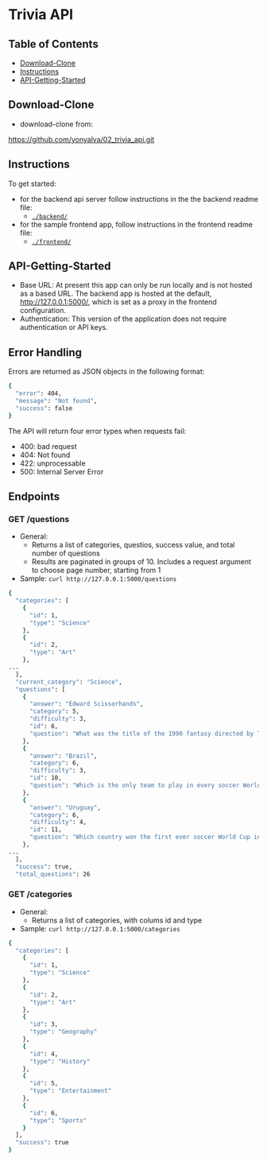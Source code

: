 # Trivia API

## Table of Contents

* [Download-Clone](#download-clone)
* [Instructions](#instructions)
* [API-Getting-Started](#api-getting-started)

## Download-Clone

* download-clone from:

 https://github.com/yonyalva/02_trivia_api.git
 
 ## Instructions

To get started:

* for the backend api server follow instructions in the the backend readme file: 
  * [`./backend/`](./backend/README.md)
* for the sample frontend app, follow instructions in the frontend readme file:
  * [`./frontend/`](./frontend/README.md)

## API-Getting-Started
* Base URL: At present this app can only be run locally and is not hosted as a based URL. The backend app is hosted at the default, http://127.0.0.1:5000/, which is set as a proxy in the frontend configuration.
* Authentication: This version of the application does not require authentication or API keys.

## Error Handling
Errors are returned as JSON objects in the following format:

```bash
{
  "error": 404, 
  "message": "Not found", 
  "success": false
}
```
The API will return four error types when requests fail:
* 400: bad request
* 404: Not found
* 422: unprocessable
* 500: Internal Server Error

## Endpoints
### GET /questions
* General:
  * Returns a list of categories, questios, success value, and total number of questions
  * Results are paginated in groups of 10. Includes a request argument to choose page number, starting from 1
* Sample: `curl http://127.0.0.1:5000/questions`

```bash
{
  "categories": [
    {
      "id": 1, 
      "type": "Science"
    }, 
    {
      "id": 2, 
      "type": "Art"
    }, 
...
  ], 
  "current_category": "Science", 
  "questions": [
    {
      "answer": "Edward Scissorhands", 
      "category": 5, 
      "difficulty": 3, 
      "id": 6, 
      "question": "What was the title of the 1990 fantasy directed by Tim Burton about a young man with multi-bladed appendages?"
    }, 
    {
      "answer": "Brazil", 
      "category": 6, 
      "difficulty": 3, 
      "id": 10, 
      "question": "Which is the only team to play in every soccer World Cup tournament?"
    }, 
    {
      "answer": "Uruguay", 
      "category": 6, 
      "difficulty": 4, 
      "id": 11, 
      "question": "Which country won the first ever soccer World Cup in 1930?"
    }, 
...
  ], 
  "success": true, 
  "total_questions": 26
```
### GET /categories
* General:
  * Returns a list of categories, with colums id and type
* Sample: `curl http://127.0.0.1:5000/categories`

```bash
{
  "categories": [
    {
      "id": 1, 
      "type": "Science"
    }, 
    {
      "id": 2, 
      "type": "Art"
    }, 
    {
      "id": 3, 
      "type": "Geography"
    }, 
    {
      "id": 4, 
      "type": "History"
    }, 
    {
      "id": 5, 
      "type": "Entertainment"
    }, 
    {
      "id": 6, 
      "type": "Sports"
    }
  ], 
  "success": true
}
```
